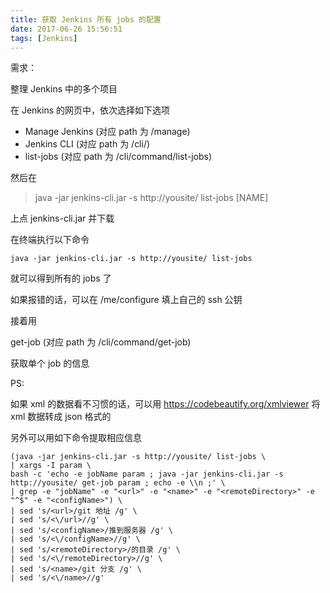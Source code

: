 ```yaml
---
title: 获取 Jenkins 所有 jobs 的配置
date: 2017-06-26 15:56:51
tags: [Jenkins]
---
```



需求：

整理 Jenkins 中的多个项目

<!--more-->


在 Jenkins 的网页中，依次选择如下选项

* Manage Jenkins  (对应 path 为 /manage)
* Jenkins CLI     (对应 path 为 /cli/)
* list-jobs       (对应 path 为 /cli/command/list-jobs)


然后在

> java -jar jenkins-cli.jar -s http://yousite/ list-jobs [NAME]

上点 jenkins-cli.jar 并下载

在终端执行以下命令

`java -jar jenkins-cli.jar -s http://yousite/ list-jobs`

就可以得到所有的 jobs 了

如果报错的话，可以在 /me/configure 填上自己的 ssh 公钥


接着用

get-job  (对应 path 为 /cli/command/get-job)

获取单个 job 的信息

PS:

如果 xml 的数据看不习惯的话，可以用 <https://codebeautify.org/xmlviewer> 将 xml 数据转成 json 格式的



另外可以用如下命令提取相应信息


```
(java -jar jenkins-cli.jar -s http://yousite/ list-jobs \
| xargs -I param \
bash -c 'echo -e jobName param ; java -jar jenkins-cli.jar -s http://yousite/ get-job param ; echo -e \\n ;' \
| grep -e "jobName" -e "<url>" -e "<name>" -e "<remoteDirectory>" -e "^$" -e "<configName>") \
| sed 's/<url>/git 地址 /g' \
| sed 's/<\/url>//g' \
| sed 's/<configName>/推到服务器 /g' \
| sed 's/<\/configName>//g' \
| sed 's/<remoteDirectory>/的目录 /g' \
| sed 's/<\/remoteDirectory>//g' \
| sed 's/<name>/git 分支 /g' \
| sed 's/<\/name>//g'
```